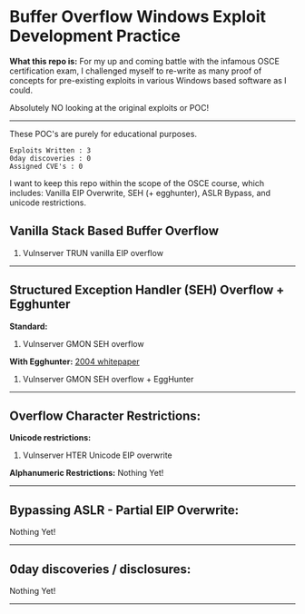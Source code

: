 # Buffer Overflow Windows Exploit Development Practice
**What this repo is:** For my up and coming battle with the infamous OSCE certification exam, I challenged myself to re-write as many proof of concepts for pre-existing exploits in various Windows based software as I could.


Absolutely NO looking at the original exploits or POC!


---
These POC's are purely for educational purposes.
```
Exploits Written : 3
0day discoveries : 0
Assigned CVE's : 0
```

I want to keep this repo within the scope of the OSCE course, which includes: Vanilla EIP Overwrite, SEH (+ egghunter), ASLR Bypass, and unicode restrictions.

## Vanilla Stack Based Buffer Overflow

1. Vulnserver TRUN vanilla EIP overflow


---
## Structured Exception Handler (SEH) Overflow + Egghunter
**Standard:**
1. Vulnserver GMON SEH overflow

**With Egghunter:** [2004 whitepaper](http://www.hick.org/code/skape/papers/egghunt-shellcode.pdf)
1. Vulnserver GMON SEH overflow + EggHunter

---
## Overflow Character Restrictions:
**Unicode restrictions:**
1. Vulnserver HTER Unicode EIP overwrite

**Alphanumeric Restrictions:**
Nothing Yet!

---
## Bypassing ASLR - Partial EIP Overwrite:
Nothing Yet!

---
## 0day discoveries / disclosures:
Nothing Yet!

---
